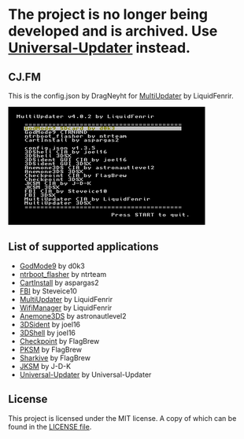 # **The project is no longer being developed and is archived. Use [Universal-Updater](https://universal-team.net/projects/universal-updater.html) instead.**

## CJ.FM
This is the config.json by DragNeyht for [MultiUpdater](https://github.com/LiquidFenrir/MultiUpdater) by LiquidFenrir.

![Screenshot of MultiUpdater with my config](https://raw.githubusercontent.com/DragNeyht/CJ.FM/master/misc/img.png)

## List of supported applications

* [GodMode9](https://github.com/d0k3/GodMode9) by d0k3
* [ntrboot_flasher](https://github.com/ntrteam/ntrboot_flasher) by ntrteam
* [CartInstall](https://github.com/aspargas2/CartInstall) by aspargas2
* [FBI](https://github.com/Steveice10/FBI) by Steveice10
* [MultiUpdater](https://github.com/LiquidFenrir/MultiUpdater) by LiquidFenrir
* [WifiManager](https://github.com/LiquidFenrir/WifiManager) by LiquidFenrir
* [Anemone3DS](https://github.com/astronautlevel2/Anemone3DS) by astronautlevel2
* [3DSident](https://github.com/joel16/3DSident) by joel16
* [3DShell](https://github.com/joel16/3DShell) by joel16
* [Checkpoint](https://github.com/FlagBrew/Checkpoint) by FlagBrew
* [PKSM](https://github.com/FlagBrew/PKSM) by FlagBrew
* [Sharkive](https://github.com/FlagBrew/Sharkive) by FlagBrew
* [JKSM](https://github.com/J-D-K/JKSM) by J-D-K
* [Universal-Updater](https://github.com/Universal-Team/Universal-Updater) by Universal-Updater

## License
This project is licensed under the MIT license. A copy of which can be found in the [LICENSE file](https://github.com/DragNeyht/Multiupdater_config/blob/master/LICENSE).
